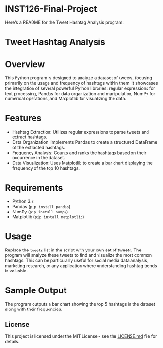 # INST126-Final-Project

Here's a README for the Tweet Hashtag Analysis program:

# Tweet Hashtag Analysis

# Overview
This Python program is designed to analyze a dataset of tweets, focusing primarily on the usage and frequency of hashtags within them. It showcases the integration of several powerful Python libraries: regular expressions for text processing, Pandas for data organization and manipulation, NumPy for numerical operations, and Matplotlib for visualizing the data.

# Features
- Hashtag Extraction: Utilizes regular expressions to parse tweets and extract hashtags.
- Data Organization: Implements Pandas to create a structured DataFrame of the extracted hashtags.
- Frequency Analysis: Counts and ranks the hashtags based on their occurrence in the dataset.
- Data Visualization: Uses Matplotlib to create a bar chart displaying the frequency of the top 10 hashtags.

# Requirements
- Python 3.x
- Pandas (`pip install pandas`)
- NumPy (`pip install numpy`)
- Matplotlib (`pip install matplotlib`)

# Usage
Replace the `tweets` list in the script with your own set of tweets. The program will analyze these tweets to find and visualize the most common hashtags. This can be particularly useful for social media data analysis, marketing research, or any application where understanding hashtag trends is valuable.

# Sample Output
The program outputs a bar chart showing the top 5 hashtags in the dataset along with their frequencies.


## License
This project is licensed under the MIT License - see the [LICENSE.md](LICENSE.md) file for details.
